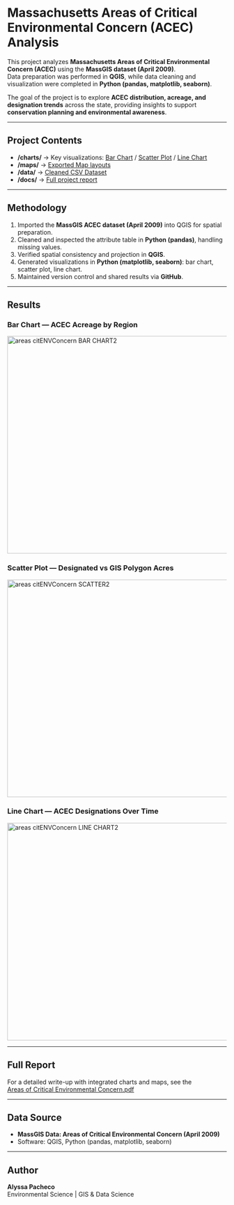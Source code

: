 # Massachusetts Areas of Critical Environmental Concern (ACEC) Analysis

This project analyzes **Massachusetts Areas of Critical Environmental Concern (ACEC)** using the **MassGIS dataset (April 2009)**.  
Data preparation was performed in **QGIS**, while data cleaning and visualization were completed in **Python (pandas, matplotlib, seaborn)**.  

The goal of the project is to explore **ACEC distribution, acreage, and designation trends** across the state, providing insights to support **conservation planning and environmental awareness**.    

---

## Project Contents
- **/charts/** → Key visualizations: [Bar Chart](https://github.com/user-attachments/assets/8f3ea8b7-c90c-4084-9fc2-7d17b365825c) / [Scatter Plot](https://github.com/user-attachments/assets/40cff8bc-4777-4a6c-9c0a-d796e4527d76) / [Line Chart](https://github.com/user-attachments/assets/f55604e9-39ed-4e64-be4a-d0f1e5232091)
- **/maps/** → [Exported Map layouts](https://github.com/user-attachments/assets/bccf8704-1f15-4138-8c5e-47bae6da8357)
- **/data/** → [Cleaned CSV Dataset](https://github.com/user-attachments/files/22049055/Areas_CritENVConcern.csv)
- **/docs/** → [Full project report](https://github.com/user-attachments/files/22048981/Areas.of.Critical.Environmental.Concern.pdf)

---

## Methodology
1. Imported the **MassGIS ACEC dataset (April 2009)** into QGIS for spatial preparation.  
2. Cleaned and inspected the attribute table in **Python (pandas)**, handling missing values.  
3. Verified spatial consistency and projection in **QGIS**.  
4. Generated visualizations in **Python (matplotlib, seaborn)**: bar chart, scatter plot, line chart.  
5. Maintained version control and shared results via **GitHub**.   

 ---

## Results

### Bar Chart — ACEC Acreage by Region
<img width="700" height="500" alt="areas citENVConcern BAR CHART2" src="https://github.com/user-attachments/assets/bc9e0041-5ff5-41a8-ada9-871e499cb873" />

### Scatter Plot — Designated vs GIS Polygon Acres
<img width="800" height="500" alt="areas citENVConcern SCATTER2" src="https://github.com/user-attachments/assets/40cff8bc-4777-4a6c-9c0a-d796e4527d76" />

### Line Chart — ACEC Designations Over Time
<img width="800" height="500" alt="areas citENVConcern LINE CHART2" src="https://github.com/user-attachments/assets/f55604e9-39ed-4e64-be4a-d0f1e5232091" />

---

## Full Report
For a detailed write-up with integrated charts and maps, see the  
[Areas of Critical Environmental Concern.pdf](https://github.com/user-attachments/files/22048688/Areas.of.Critical.Environmental.Concern.pdf)

---

## Data Source
- **MassGIS Data: Areas of Critical Environmental Concern (April 2009)**  
- Software: QGIS, Python (pandas, matplotlib, seaborn)  

---

## Author
**Alyssa Pacheco**  
Environmental Science | GIS & Data Science 
